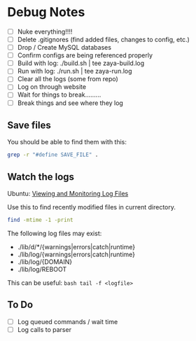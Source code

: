 # Debug Notes
- [ ] Nuke everything!!!!
- [ ] Delete .gitignores (find added files, changes to config, etc.)
- [ ] Drop / Create MySQL databases
- [ ] Confirm configs are being referenced properly
- [ ] Build with log: ./build.sh | tee zaya-build.log
- [ ] Run with log: ./run.sh | tee zaya-run.log
- [ ] Clear all the logs (some from repo)
- [ ] Log on through website 
- [ ] Wait for things to break.........
- [ ] Break things and see where they log

## Save files
You should be able to find them with this:
```bash
grep -r "#define SAVE_FILE" .
```

## Watch the logs 
Ubuntu: [Viewing and Monitoring Log Files](https://ubuntu.com/tutorials/viewing-and-monitoring-log-files#2-log-files-locations)

Use this to find recently modified files in current directory.
```bash
find -mtime -1 -print
```

The following log files may exist:
- ./lib/d/*/{warnings|errors|catch|runtime} 
- ./lib/log/{warnings|errors|catch|runtime}
- ./lib/log/{DOMAIN}
- ./lib/log/REBOOT

This can be useful:
``bash
tail -f <logfile>
``

## To Do
- [ ] Log queued commands / wait time
- [ ] Log calls to parser
